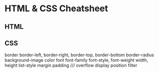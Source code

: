 # HTML & CSS Cheatsheet

## HTML

## CSS
border
border-left, border-right, border-top, border-bottom
border-radius
background-image
color
font
font-family
font-style, font-weight
width, height
list-style
margin
padding
///
overflow
display
position
filter